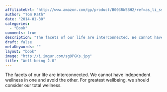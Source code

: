 ```yaml
---
affiliateUrl: "http://www.amazon.com/gp/product/B003RWSBH2/ref=as_li_ss_tl?ie=UTF8&camp=1789&creative=390957&creativeASIN=B003RWSBH2&linkCode=as2&tag=jaktre-20"
author: "Tom Rath"
date: "2014-01-30"
categories:
  - "Book"
comments: true
description: "The facets of our life are interconnected. We cannot have independent wellness in one and avoid the other. For greatest wellbeing, we should consider "
draft: false
metaKeywords: ""
layout: "book"
image: "http://i.imgur.com/sg9PGKs.jpg"
title: "Well-being 2.0"
---
```


The facets of our life are interconnected. We cannot have independent wellness in one and avoid the other. For greatest wellbeing, we should consider our total wellness.
